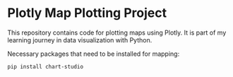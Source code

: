 # Plotly Map Plotting Project

This repository contains code for plotting maps using Plotly. It is part of my learning journey in data visualization with Python.

Necessary packages that need to be installed for mapping:

```bash
pip install chart-studio
